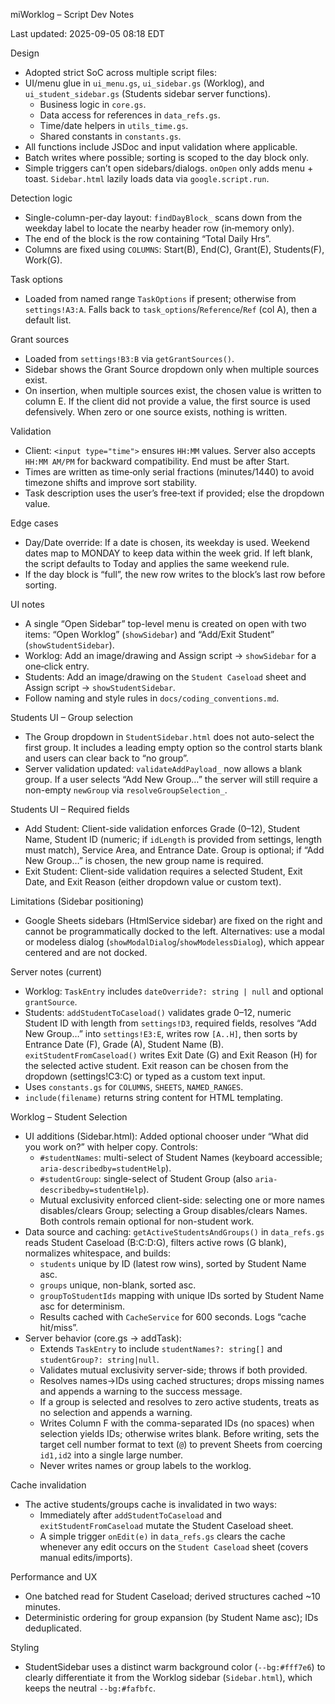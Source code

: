 miWorklog – Script Dev Notes

Last updated: 2025-09-05 08:18 EDT

Design
- Adopted strict SoC across multiple script files:
- UI/menu glue in `ui_menu.gs`, `ui_sidebar.gs` (Worklog), and `ui_student_sidebar.gs` (Students sidebar server functions).
  - Business logic in `core.gs`.
  - Data access for references in `data_refs.gs`.
  - Time/date helpers in `utils_time.gs`.
  - Shared constants in `constants.gs`.
- All functions include JSDoc and input validation where applicable.
- Batch writes where possible; sorting is scoped to the day block only.
- Simple triggers can’t open sidebars/dialogs. `onOpen` only adds menu + toast. `Sidebar.html` lazily loads data via `google.script.run`.

Detection logic
- Single-column-per-day layout: `findDayBlock_` scans down from the weekday label to locate the nearby header row (in‑memory only).
- The end of the block is the row containing “Total Daily Hrs”.
- Columns are fixed using `COLUMNS`: Start(B), End(C), Grant(E), Students(F), Work(G).

Task options
- Loaded from named range `TaskOptions` if present; otherwise from `settings!A3:A`. Falls back to `task_options`/`Reference`/`Ref` (col A), then a default list.

Grant sources
- Loaded from `settings!B3:B` via `getGrantSources()`.
- Sidebar shows the Grant Source dropdown only when multiple sources exist.
- On insertion, when multiple sources exist, the chosen value is written to column E. If the client did not provide a value, the first source is used defensively. When zero or one source exists, nothing is written.

Validation
- Client: `<input type="time">` ensures `HH:MM` values. Server also accepts `HH:MM AM/PM` for backward compatibility. End must be after Start.
- Times are written as time‑only serial fractions (minutes/1440) to avoid timezone shifts and improve sort stability.
- Task description uses the user’s free‑text if provided; else the dropdown value.

Edge cases
- Day/Date override: If a date is chosen, its weekday is used. Weekend dates map to MONDAY to keep data within the week grid. If left blank, the script defaults to Today and applies the same weekend rule.
- If the day block is “full”, the new row writes to the block’s last row before sorting.

UI notes
- A single “Open Sidebar” top-level menu is created on open with two items: “Open Worklog” (`showSidebar`) and “Add/Exit Student” (`showStudentSidebar`).
- Worklog: Add an image/drawing and Assign script → `showSidebar` for a one‑click entry.
- Students: Add an image/drawing on the `Student Caseload` sheet and Assign script → `showStudentSidebar`.
 - Follow naming and style rules in `docs/coding_conventions.md`.

Students UI – Group selection
- The Group dropdown in `StudentSidebar.html` does not auto-select the first group. It includes a leading empty option so the control starts blank and users can clear back to “no group”.
- Server validation updated: `validateAddPayload_` now allows a blank group. If a user selects “Add New Group…” the server will still require a non-empty `newGroup` via `resolveGroupSelection_`.

Students UI – Required fields
- Add Student: Client-side validation enforces Grade (0–12), Student Name, Student ID (numeric; if `idLength` is provided from settings, length must match), Service Area, and Entrance Date. Group is optional; if “Add New Group…” is chosen, the new group name is required.
- Exit Student: Client-side validation requires a selected Student, Exit Date, and Exit Reason (either dropdown value or custom text).

Limitations (Sidebar positioning)
- Google Sheets sidebars (HtmlService sidebar) are fixed on the right and cannot be programmatically docked to the left. Alternatives: use a modal or modeless dialog (`showModalDialog`/`showModelessDialog`), which appear centered and are not docked.

Server notes (current)
- Worklog: `TaskEntry` includes `dateOverride?: string | null` and optional `grantSource`.
- Students: `addStudentToCaseload()` validates grade 0–12, numeric Student ID with length from `settings!D3`, required fields, resolves “Add New Group…” into `settings!E3:E`, writes row `[A..H]`, then sorts by Entrance Date (F), Grade (A), Student Name (B). `exitStudentFromCaseload()` writes Exit Date (G) and Exit Reason (H) for the selected active student. Exit reason can be chosen from the dropdown (settings!C3:C) or typed as a custom text input.
- Uses `constants.gs` for `COLUMNS`, `SHEETS`, `NAMED_RANGES`.
- `include(filename)` returns string content for HTML templating.

Worklog – Student Selection
- UI additions (Sidebar.html): Added optional chooser under “What did you work on?” with helper copy. Controls:
  - `#studentNames`: multi-select of Student Names (keyboard accessible; `aria-describedby=studentHelp`).
  - `#studentGroup`: single-select of Student Group (also `aria-describedby=studentHelp`).
  - Mutual exclusivity enforced client-side: selecting one or more names disables/clears Group; selecting a Group disables/clears Names. Both controls remain optional for non-student work.
- Data source and caching: `getActiveStudentsAndGroups()` in `data_refs.gs` reads Student Caseload (B:C:D:G), filters active rows (G blank), normalizes whitespace, and builds:
  - `students` unique by ID (latest row wins), sorted by Student Name asc.
  - `groups` unique, non-blank, sorted asc.
  - `groupToStudentIds` mapping with unique IDs sorted by Student Name asc for determinism.
  - Results cached with `CacheService` for 600 seconds. Logs “cache hit/miss”.
- Server behavior (core.gs → addTask):
  - Extends `TaskEntry` to include `studentNames?: string[]` and `studentGroup?: string|null`.
  - Validates mutual exclusivity server-side; throws if both provided.
  - Resolves names→IDs using cached structures; drops missing names and appends a warning to the success message.
  - If a group is selected and resolves to zero active students, treats as no selection and appends a warning.
  - Writes Column F with the comma-separated IDs (no spaces) when selection yields IDs; otherwise writes blank. Before writing, sets the target cell number format to text (`@`) to prevent Sheets from coercing `id1,id2` into a single large number.
  - Never writes names or group labels to the worklog.

Cache invalidation
- The active students/groups cache is invalidated in two ways:
  - Immediately after `addStudentToCaseload` and `exitStudentFromCaseload` mutate the Student Caseload sheet.
  - A simple trigger `onEdit(e)` in `data_refs.gs` clears the cache whenever any edit occurs on the `Student Caseload` sheet (covers manual edits/imports).

Performance and UX
- One batched read for Student Caseload; derived structures cached ~10 minutes.
- Deterministic ordering for group expansion (by Student Name asc); IDs deduplicated.

Styling
- StudentSidebar uses a distinct warm background color (`--bg:#fff7e6`) to clearly differentiate it from the Worklog sidebar (`Sidebar.html`), which keeps the neutral `--bg:#fafbfc`.
